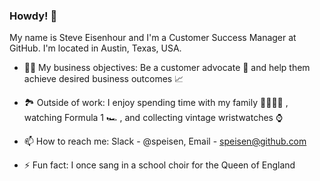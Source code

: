 ### Howdy! 👋

My name is Steve Eisenhour and I'm a Customer Success Manager at GitHub.  I'm located in Austin, Texas, USA.

- 👨‍💼 My business objectives: Be a customer advocate 💪 and help them achieve desired business outcomes 📈

- 🏞️ Outside of work: I enjoy spending time with my family 👨‍👩‍👧‍👦 , watching Formula 1 🏎️ , and collecting vintage wristwatches ⌚

- 📫 How to reach me: Slack - @speisen, Email - speisen@github.com

- ⚡ Fun fact: I once sang in a school choir for the Queen of England
